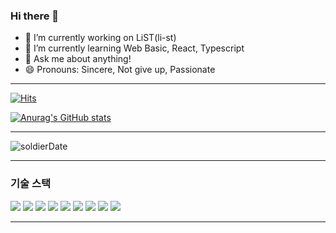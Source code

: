 ### Hi there 👋

- 🔭 I’m currently working on LiST(li-st)
- 🌱 I’m currently learning Web Basic, React, Typescript
- 💬 Ask me about anything!
- 😄 Pronouns: Sincere, Not give up, Passionate

* * *
[![Hits](https://hits.seeyoufarm.com/api/count/incr/badge.svg?url=https%3A%2F%2Fgithub.com%2FJangHyuckYun&count_bg=%236C52EF&title_bg=%23555555&icon=intellijidea.svg&icon_color=%23E7E7E7&title=hits&edge_flat=false)](https://hits.seeyoufarm.com)
<!--
**JangHyuckYun/JangHyuckYun** is a ✨ _special_ ✨ repository because its `README.md` (this file) appears on your GitHub profile.

Here are some ideas to get you started:

- 🔭 I’m currently working on LiST(li-st)
- 🌱 I’m currently learning Web Basic, React
- 👯 I’m looking to collaborate on ...
- 🤔 I’m looking for help with ...
- 💬 Ask me about ...
- 📫 How to reach me: ...
- 😄 Pronouns: Sincere, Not give up, Passionate
- ⚡ Fun fact: ...

[![Top Langs](https://github-readme-stats.vercel.app/api/top-langs/?username=JangHyuckYun&layout=compact&theme=tokyonight)](https://github.com/anuraghazra/github-readme-stats)
-->

[![Anurag's GitHub stats](https://github-readme-stats.vercel.app/api?username=JangHyuckYun&show_icons=true&theme=tokyonight)](https://github.com/anuraghazra/github-readme-stats)

* * *

![soldierDate](http://goonba.xyz/?endDate=20240102)

* * *
### 기술 스택
<div>
<img src="https://img.shields.io/badge/HTML--E34F26?style=flat&logo=HTML5&logoColor=E34F26">
<img src="https://img.shields.io/badge/CSS--1572B6?style=flat&logo=CSS3&logoColor=1572B6">
<img src="https://img.shields.io/badge/JS--F7DF1E?style=flat&logo=JavaScript&logoColor=F7DF1E">
<img src="https://img.shields.io/badge/React--61DAFB?style=flat&logo=React&logoColor=61DAFB">
<img src="https://img.shields.io/badge/Node.js--339933?style=flat&logo=Node.Js&logoColor=339933">
<img src="https://img.shields.io/badge/Chart.js--FF6384?style=flat&logo=Chart.js&logoColor=FF6384">
<img src="https://img.shields.io/badge/Java--ffffff?style=flat&logo=Java&logoColor=ffffff">
<img src="https://img.shields.io/badge/Spring--6DB33F?style=flat&logo=Spring&logoColor=6DB33F">
<img src="https://img.shields.io/badge/MariaDB--FFFFFF?style=flat&logo=MariaDB&logoColor=FFFFFF">
</div>

* * *
